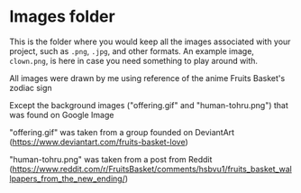# Images folder

This is the folder where you would keep all the images associated with your project, such as `.png`, `.jpg`, and other formats. An example image, `clown.png`, is here in case you need something to play around with.

All images were drawn by me using reference of the anime Fruits Basket's zodiac sign

Except the background images ("offering.gif" and "human-tohru.png") that was found on Google Image

"offering.gif" was taken from a group founded on DeviantArt (https://www.deviantart.com/fruits-basket-love)

"human-tohru.png" was taken from a post from Reddit (https://www.reddit.com/r/FruitsBasket/comments/hsbvu1/fruits_basket_wallpapers_from_the_new_ending/)
